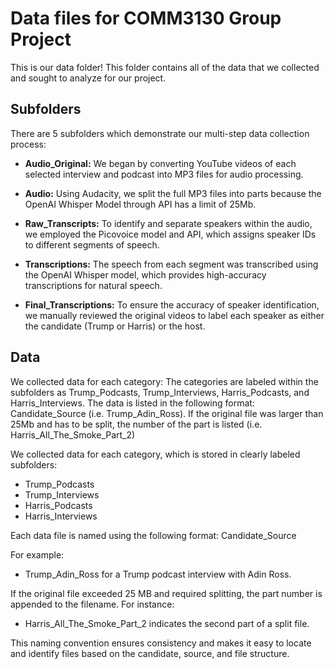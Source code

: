 # Data files for COMM3130 Group Project

This is our data folder! This folder contains all of the data that we collected and sought to analyze for our project. 

## Subfolders 

There are 5 subfolders which demonstrate our multi-step data collection process:

* **Audio_Original:** We began by converting YouTube videos of each selected interview and podcast into MP3 files for audio processing.

* **Audio:** Using Audacity, we split the full MP3 files into parts because the OpenAI Whisper Model through API has a limit of 25Mb.

* **Raw_Transcripts:** To identify and separate speakers within the audio, we employed the Picovoice model and API, which assigns speaker IDs to different segments of speech.

* **Transcriptions:** The speech from each segment was transcribed using the OpenAI Whisper model, which provides high-accuracy transcriptions for natural speech.

* **Final_Transcriptions:** To ensure the accuracy of speaker identification, we manually reviewed the original videos to label each speaker as either the candidate (Trump or Harris) or the host.

## Data
We collected data for each category: The categories are labeled within the subfolders as Trump_Podcasts, Trump_Interviews, Harris_Podcasts, and Harris_Interviews. The data is listed in the following format: Candidate_Source (i.e. Trump_Adin_Ross). If the original file was larger than 25Mb and has to be split, the number of the part is listed (i.e. Harris_All_The_Smoke_Part_2)


We collected data for each category, which is stored in clearly labeled subfolders:

* Trump_Podcasts
* Trump_Interviews
* Harris_Podcasts
* Harris_Interviews
  
Each data file is named using the following format: Candidate_Source

For example:

* Trump_Adin_Ross for a Trump podcast interview with Adin Ross.

If the original file exceeded 25 MB and required splitting, the part number is appended to the filename. For instance:

* Harris_All_The_Smoke_Part_2 indicates the second part of a split file.

This naming convention ensures consistency and makes it easy to locate and identify files based on the candidate, source, and file structure.
